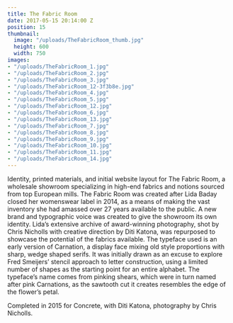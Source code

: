 ```yaml
---
title: The Fabric Room
date: 2017-05-15 20:14:00 Z
position: 15
thumbnail:
  image: "/uploads/TheFabricRoom_thumb.jpg"
  height: 600
  width: 750
images:
- "/uploads/TheFabricRoom_1.jpg"
- "/uploads/TheFabricRoom_2.jpg"
- "/uploads/TheFabricRoom_3.jpg"
- "/uploads/TheFabricRoom_12-3f3b8e.jpg"
- "/uploads/TheFabricRoom_4.jpg"
- "/uploads/TheFabricRoom_5.jpg"
- "/uploads/TheFabricRoom_12.jpg"
- "/uploads/TheFabricRoom_6.jpg"
- "/uploads/TheFabricRoom_13.jpg"
- "/uploads/TheFabricRoom_7.jpg"
- "/uploads/TheFabricRoom_8.jpg"
- "/uploads/TheFabricRoom_9.jpg"
- "/uploads/TheFabricRoom_10.jpg"
- "/uploads/TheFabricRoom_11.jpg"
- "/uploads/TheFabricRoom_14.jpg"
---
```


Identity, printed materials, and initial website layout for The Fabric Room, a wholesale showroom specializing in high-end fabrics and notions sourced from top European mills. The Fabric Room was created after Lida Baday closed her womenswear label in 2014, as a means of making the vast inventory she had amassed over 27 years available to the public. A new brand and typographic voice was created to give the showroom its own identity. Lida’s extensive archive of award-winning photography, shot by Chris Nicholls with creative direction by Diti Katona, was repurposed to showcase the potential of the fabrics available. The typeface used is an early version of Carnation, a display face mixing old style proportions with sharp, wedge shaped serifs. It was initially drawn as an excuse to explore Fred Smeijers’ stencil approach to letter construction, using a limited number of shapes as the starting point for an entire alphabet. The typeface’s name comes from pinking shears, which were in turn named after pink Carnations, as the sawtooth cut it creates resembles the edge of the flower’s petal.

Completed in 2015 for Concrete, with Diti Katona, photography by Chris Nicholls.